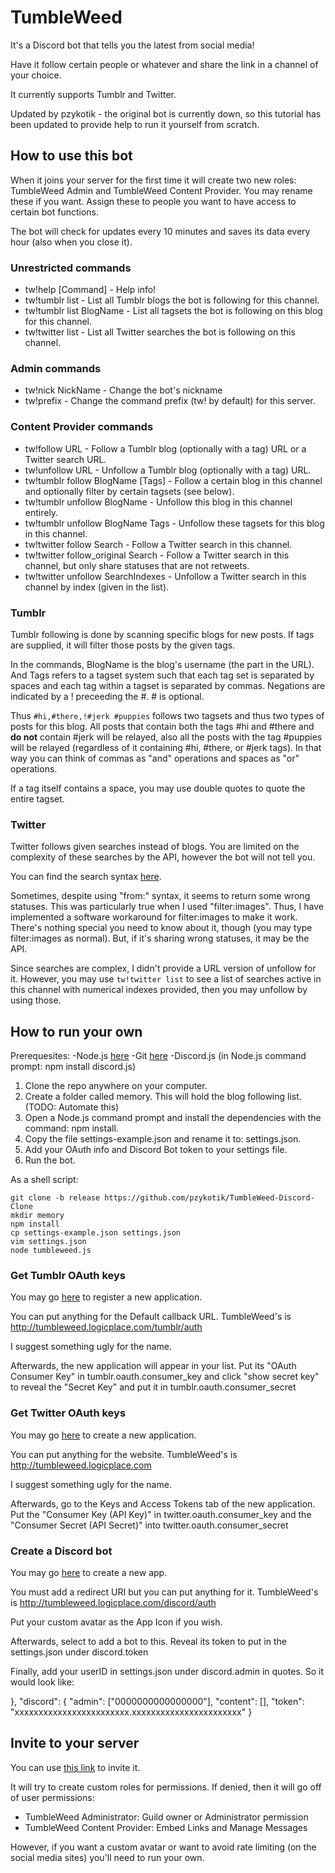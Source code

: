 # TumbleWeed #

It's a Discord bot that tells you the latest from social media!

Have it follow certain people or whatever and share the link in a channel of your choice.

It currently supports Tumblr and Twitter.

Updated by pzykotik - the original bot is currently down, so this tutorial has been updated to provide help to run it yourself from scratch.

## How to use this bot ##

When it joins your server for the first time it will create two new roles: TumbleWeed Admin and TumbleWeed Content Provider. You may rename these if you want. Assign these to people you want to have access to certain bot functions.

The bot will check for updates every 10 minutes and saves its data every hour (also when you close it).

### Unrestricted commands ###

* tw!help [Command] - Help info!
* tw!tumblr list - List all Tumblr blogs the bot is following for this channel.
* tw!tumblr list BlogName - List all tagsets the bot is following on this blog for this channel.
* tw!twitter list - List all Twitter searches the bot is following on this channel.

### Admin commands ###

* tw!nick NickName - Change the bot's nickname
* tw!prefix - Change the command prefix (tw! by default) for this server.

### Content Provider commands ###

* tw!follow URL - Follow a Tumblr blog (optionally with a tag) URL or a Twitter search URL.
* tw!unfollow URL - Unfollow a Tumblr blog (optionally with a tag) URL.
* tw!tumblr follow BlogName [Tags] - Follow a certain blog in this channel and optionally filter by certain tagsets (see below).
* tw!tumblr unfollow BlogName - Unfollow this blog in this channel entirely.
* tw!tumblr unfollow BlogName Tags - Unfollow these tagsets for this blog in this channel.
* tw!twitter follow Search - Follow a Twitter search in this channel.
* tw!twitter follow_original Search - Follow a Twitter search in this channel, but only share statuses that are not retweets.
* tw!twitter unfollow SearchIndexes - Unfollow a Twitter search in this channel by index (given in the list).

### Tumblr ###

Tumblr following is done by scanning specific blogs for new posts. If tags are supplied, it will filter those posts by the given tags.

In the commands, BlogName is the blog's username (the part in the URL). And Tags refers to a tagset system such that each tag set is separated by spaces and each tag within a tagset is separated by commas. Negations are indicated by a ! preceeding the #. # is optional.

Thus `#hi,#there,!#jerk #puppies` follows two tagsets and thus two types of posts for this blog. All posts that contain both the tags #hi and #there and **do not** contain #jerk will be relayed, also all the posts with the tag #puppies will be relayed (regardless of it containing #hi, #there, or #jerk tags). In that way you can think of commas as "and" operations and spaces as "or" operations.

If a tag itself contains a space, you may use double quotes to quote the entire tagset.

### Twitter ###

Twitter follows given searches instead of blogs. You are limited on the complexity of these searches by the API, however the bot will not tell you.

You can find the search syntax [here](https://dev.twitter.com/rest/public/search#query-operators).

Sometimes, despite using "from:" syntax, it seems to return some wrong statuses. This was particularly true when I used "filter:images". Thus, I have implemented a software workaround for filter:images to make it work. There's nothing special you need to know about it, though (you may type filter:images as normal). But, if it's sharing wrong statuses, it may be the API.

Since searches are complex, I didn't provide a URL version of unfollow for it. However, you may use `tw!twitter list` to see a list of searches active in this channel with numerical indexes provided, then you may unfollow by using those.

## How to run your own ##

Prerequesites: 
-Node.js [here](https://nodejs.org/en/download/)
-Git [here](https://git-scm.com/downloads)
-Discord.js (in Node.js command prompt: npm install discord.js)

1. Clone the repo anywhere on your computer.
2. Create a folder called memory. This will hold the blog following list. (TODO: Automate this)
3. Open a Node.js command prompt and install the dependencies with the command: npm install.
4. Copy the file settings-example.json and rename it to: settings.json.
5. Add your OAuth info and Discord Bot token to your settings file.
6. Run the bot.

As a shell script:

	git clone -b release https://github.com/pzykotik/TumbleWeed-Discord-Clone
	mkdir memory
	npm install
	cp settings-example.json settings.json
	vim settings.json
	node tumbleweed.js

### Get Tumblr OAuth keys ###

You may go [here](https://www.tumblr.com/oauth/apps) to register a new application.

You can put anything for the Default callback URL. TumbleWeed's is http://tumbleweed.logicplace.com/tumblr/auth

I suggest something ugly for the name.

Afterwards, the new application will appear in your list. Put its "OAuth Consumer Key" in tumblr.oauth.consumer\_key and click "show secret key" to reveal the "Secret Key" and put it in tumblr.oauth.consumer\_secret

### Get Twitter OAuth keys ###

You may go [here](https://apps.twitter.com/) to create a new application.

You can put anything for the website. TumbleWeed's is http://tumbleweed.logicplace.com

I suggest something ugly for the name.

Afterwards, go to the Keys and Access Tokens tab of the new application. Put the "Consumer Key (API Key)" in twitter.oauth.consumer\_key and the "Consumer Secret (API Secret)" into twitter.oauth.consumer\_secret

### Create a Discord bot ###

You may go [here](https://discordapp.com/developers/applications/me) to create a new app.

You must add a redirect URI but you can put anything for it. TumbleWeed's is http://tumbleweed.logicplace.com/discord/auth

Put your custom avatar as the App Icon if you wish.

Afterwards, select to add a bot to this. Reveal its token to put in the settings.json under discord.token

Finally, add your userID in settings.json under discord.admin in quotes. So it would look like:

},
"discord": {
"admin": ["0000000000000000"],
"content": [],
"token": "xxxxxxxxxxxxxxxxxxxxxxxx.xxxxxxxxxxxxxxxxxxxxxxx"
}

## Invite to your server ##

You can use [this link](https://discordapp.com/oauth2/authorize?client_id=YOUR_CLIENT_ID_HERE&scope=bot&permissions=335547392) to invite it.

It will try to create custom roles for permissions. If denied, then it will go off of user permissions:

* TumbleWeed Administrator: Guild owner or Administrator permission
* TumbleWeed Content Provider: Embed Links and Manage Messages

However, if you want a custom avatar or want to avoid rate limiting (on the social media sites) you'll need to run your own.
